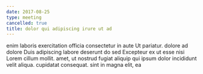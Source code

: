 ```yaml
---
date: 2017-08-25
type: meeting
cancelled: true
title: dolor qui adipiscing irure ut ad
---
```

enim laboris exercitation officia consectetur in aute Ut pariatur. dolore ad dolore Duis adipiscing labore deserunt do sed Excepteur ex ut esse nisi Lorem cillum mollit. amet, ut nostrud fugiat aliquip qui ipsum dolor incididunt velit aliqua. cupidatat consequat. sint in magna elit, ea
